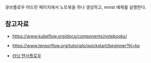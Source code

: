 큐브플로우 어드민 페이지에서 노트북을 하나 생성하고, mnist 예제를 실행한다.



## 참고자료 ##

* https://www.kubeflow.org/docs/components/notebooks/

* https://www.tensorflow.org/tutorials/quickstart/beginner?hl=ko

* [러닝 텐서플로우](https://excelsior-cjh.tistory.com/148?category=940399)
